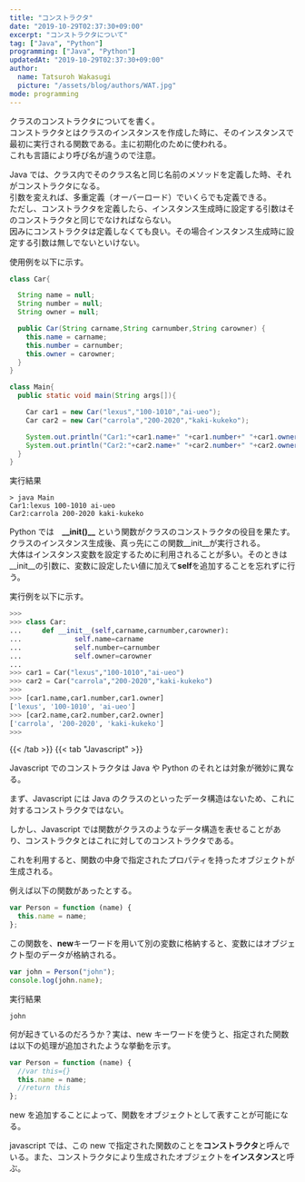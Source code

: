 ```yaml
---
title: "コンストラクタ"
date: "2019-10-29T02:37:30+09:00"
excerpt: "コンストラクタについて"
tag: ["Java", "Python"]
programming: ["Java", "Python"]
updatedAt: "2019-10-29T02:37:30+09:00"
author:
  name: Tatsuroh Wakasugi
  picture: "/assets/blog/authors/WAT.jpg"
mode: programming
---
```


クラスのコンストラクタについてを書く。  
コンストラクタとはクラスのインスタンスを作成した時に、そのインスタンスで最初に実行される関数である。主に初期化のために使われる。  
これも言語により呼び名が違うので注意。

<div class="note_content_by_programming_language" id="note_content_Java">

Java では、クラス内でそのクラス名と同じ名前のメソッドを定義した時、それがコンストラクタになる。  
引数を変えれば、多重定義（オーバーロード）でいくらでも定義できる。  
ただし、コンストラクタを定義したら、インスタンス生成時に設定する引数はそのコンストラクタと同じでなければならない。  
因みにコンストラクタは定義しなくても良い。その場合インスタンス生成時に設定する引数は無しでないといけない。

使用例を以下に示す。

```java
class Car{

  String name = null;
  String number = null;
  String owner = null;

  public Car(String carname,String carnumber,String carowner) {
    this.name = carname;
    this.number = carnumber;
    this.owner = carowner;
  }
}

class Main{
  public static void main(String args[]){

    Car car1 = new Car("lexus","100-1010","ai-ueo");
    Car car2 = new Car("carrola","200-2020","kaki-kukeko");

    System.out.println("Car1:"+car1.name+" "+car1.number+" "+car1.owner);
    System.out.println("Car2:"+car2.name+" "+car2.number+" "+car2.owner);
  }
}
```

実行結果

```
> java Main
Car1:lexus 100-1010 ai-ueo
Car2:carrola 200-2020 kaki-kukeko
```

</div>
<div class="note_content_by_programming_language" id="note_content_Python">

Python では　**\_\_init()\_\_** という関数がクラスのコンストラクタの役目を果たす。  
クラスのインスタンス生成後、真っ先にこの関数\_\_init\_\_が実行される。  
大体はインスタンス変数を設定するために利用されることが多い。そのときは\_\_init\_\_の引数に、変数に設定したい値に加えて**self**を追加することを忘れずに行う。

実行例を以下に示す。

```python
>>>
>>> class Car:
...     def __init__(self,carname,carnumber,carowner):
...             self.name=carname
...             self.number=carnumber
...             self.owner=carowner
...
>>> car1 = Car("lexus","100-1010","ai-ueo")
>>> car2 = Car("carrola","200-2020","kaki-kukeko")
>>>
>>> [car1.name,car1.number,car1.owner]
['lexus', '100-1010', 'ai-ueo']
>>> [car2.name,car2.number,car2.owner]
['carrola', '200-2020', 'kaki-kukeko']
>>>
```

{{< /tab >}}
{{< tab "Javascript" >}}

Javascript でのコンストラクタは Java や Python のそれとは対象が微妙に異なる。

まず、Javascript には Java のクラスのといったデータ構造はないため、これに対するコンストラクタではない。

しかし、Javascript では関数がクラスのようなデータ構造を表せることがあり、コンストラクタとはこれに対してのコンストラクタである。

これを利用すると、関数の中身で指定されたプロパティを持ったオブジェクトが生成される。

例えば以下の関数があったとする。

```javascript
var Person = function (name) {
  this.name = name;
};
```

この関数を、**new**キーワードを用いて別の変数に格納すると、変数にはオブジェクト型のデータが格納される。

```javascript
var john = Person("john");
console.log(john.name);
```

実行結果

```
john
```

何が起きているのだろうか？実は、new キーワードを使うと、指定された関数は以下の処理が追加されたような挙動を示す。

```javascript
var Person = function (name) {
  //var this={}
  this.name = name;
  //return this
};
```

new を追加することによって、関数をオブジェクトとして表すことが可能になる。

javascript では、この new で指定された関数のことを**コンストラクタ**と呼んでいる。また、コンストラクタにより生成されたオブジェクトを**インスタンス**と呼ぶ。

</div>
